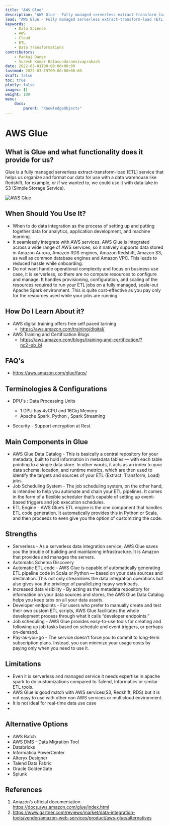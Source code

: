 ```yaml
---
title: "AWS Glue"
description: "AWS Glue - Fully managed serverless extract-transform-load (ETL) service"
lead: "AWS Glue - Fully managed serverless extract-transform-load (ETL) service"
keywords: 
    - Data Science
    - AWS
    - Cloud
    - ETL
    - Data Transformations
contributors:
    - Pankaj Dange
    - Suresh Kumar Balasundaramsivaprakash
date: 2022-03-01T00:00:00+00:00
lastmod: 2022-03-19T00:00:00+00:00
draft: false
toc: true
plotly: false
images: []
weight: 100
menu:
    docs:
        parent: "KnowledgeObjects"
---
```

# AWS Glue

## 	What is Glue and what functionality does it provide for us?

Glue is a fully managed serverless extract-transform-load (ETL) service that helps us organize and format our data for use with a data warehouse like Redshift, for example,
or if we wanted to, we could use it with data lake in S3 (Simple Storage Service). 

![AWS Glue](/images/glue1.png "AWS Glue")

## When Should You Use It?
- When to do data integration as the process of setting up and putting together data for analytics, application development, and machine learning.
- It seamlessly integrate with AWS services. 
AWS Glue is integrated across a wide range of AWS services, so it natively supports data stored in Amazon Aurora, Amazon RDS engines, Amazon Redshift, Amazon S3, as well as common database engines and Amazon VPC. This leads to reduced hassle while onboarding.
- Do not want handle operational complexity and focus on business use case, it is serverless, so there are no compute resources to configure and manage. It handles provisioning, configuration, and scaling of the resources required to run your ETL jobs on a fully managed, scale-out Apache Spark environment. This is quite cost-effective as you pay only for the resources used while your jobs are running.

## How Do I Learn About it?
- AWS digital training offers free self paced tarining 
    - https://aws.amazon.com/training/digital/
- AWS Training and Certification Blogs
    - https://aws.amazon.com/blogs/training-and-certification/?nc2=sb_bl

## FAQ's
- https://aws.amazon.com/glue/faqs/

## Terminologies & Configurations
- DPU's : Data Processing Units

    - 1 DPU has 4vCPU and 16Gig Memory
    - Apache Spark, Python , Spark Streaming    
- Security - Support encryption at Rest.

## Main Components in Glue
- AWS Glue Data Catalog - This is basically a central repository for your metadata, built to hold information in metadata tables — with each table pointing to a single data store. In other words, it acts as an index to your data schema, location, and runtime metrics, which are then used to identify the targets and sources of your ETL (Extract, Transform, Load) jobs. 
- Job Scheduling System - The job scheduling system, on the other hand, is intended to help you automate and chain your ETL pipelines. It comes in the form of a flexible scheduler that’s capable of setting up event-based triggers and job execution schedules. 
- ETL Engine - AWS Glue’s ETL engine is the one component that handles ETL code generation. It automatically provides this in Python or Scala, and then proceeds to even give you the option of customizing the code. 

## Strengths
- Serverless - As a serverless data integration service, AWS Glue saves you the trouble of building and maintaining infrastructure. It is Amazon that provides and manages the servers. 
- Automatic Schema Discovery
- Automatic ETL code - AWS Glue is capable of automatically generating ETL pipeline code in Scala or Python — based on your data sources and destination. This not only streamlines the data integration operations but also gives you the privilege of parallelizing heavy workloads. 
- Increased data visibility - By acting as the metadata repository for information on your data sources and stores, the AWS Glue Data Catalog helps you keep tabs on all your data assets. 
- Developer endpoints - For users who prefer to manually create and test their own custom ETL scripts, AWS Glue facilitates the whole development process through what it calls “developer endpoints.”
- Job scheduling - AWS Glue provides easy-to-use tools for creating and following up job tasks based on schedule and event triggers, or perhaps on-demand. 
- Pay-as-you-go - The service doesn’t force you to commit to long-term subscription plans. Instead, you can minimize your usage costs by paying only when you need to use it.
## Limitations
- Even it is serverless and managed service it needs expertise in apache spark to do customizations compared to Talend, Informatics or similar ETL tools.
- AWS Glue is good match with AWS services(S3, Redshift, RDS) but it is not easy to use with other non AWS services or multicloud environment.
- It is not ideal for real-time data use case
- 
## Alternative Options
- AWS Batch
- AWS DMS - Data Migration Tool
- Databricks
- Informatica PowerCenter
- Alteryx Designer
- Talend Data Fabric
- Oracle GoldenGate
- Splunk 

## References
1. Amazon’s official documentation - https://docs.aws.amazon.com/glue/index.html
2. https://www.gartner.com/reviews/market/data-integration-tools/vendor/amazon-web-services/product/aws-glue/alternatives
